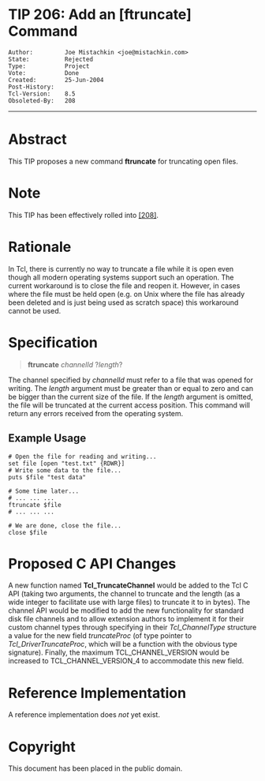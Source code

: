# TIP 206: Add an [ftruncate] Command
	Author:         Joe Mistachkin <joe@mistachkin.com>
	State:          Rejected
	Type:           Project
	Vote:           Done
	Created:        25-Jun-2004
	Post-History:   
	Tcl-Version:    8.5
	Obsoleted-By:	208
-----

# Abstract

This TIP proposes a new command **ftruncate** for truncating open
files.

# Note

This TIP has been effectively rolled into [[208]](208.md).

# Rationale

In Tcl, there is currently no way to truncate a file while it is open
even though all modern operating systems support such an operation.
The current workaround is to close the file and reopen it.  However,
in cases where the file must be held open \(e.g. on Unix where the file
has already been deleted and is just being used as scratch space\) this
workaround cannot be used.

# Specification

 > **ftruncate** _channelId_ ?_length_?

The channel specified by _channelId_ must refer to a file that was
opened for writing.  The _length_ argument must be greater than or
equal to zero and can be bigger than the current size of the file.  If
the _length_ argument is omitted, the file will be truncated at the current access position.  This command will return any errors received from the operating system.

## Example Usage

	# Open the file for reading and writing...
	set file [open "test.txt" {RDWR}]
	# Write some data to the file...
	puts $file "test data"
	
	# Some time later...
	# ... ... ...
	ftruncate $file
	# ... ... ...
	
	# We are done, close the file...
	close $file

# Proposed C API Changes

A new function named **Tcl\_TruncateChannel** would be added to the
Tcl C API \(taking two arguments, the channel to truncate and the
length \(as a wide integer to facilitate use with large files\) to
truncate it to in bytes\).  The channel API would be modified to add
the new functionality for standard disk file channels and to allow
extension authors to implement it for their custom channel types
through specifying in their _Tcl\_ChannelType_ structure a value for
the new field _truncateProc_ \(of type pointer to
_Tcl\_DriverTruncateProc_, which will be a function with the obvious
type signature\).  Finally, the maximum TCL\_CHANNEL\_VERSION would be
increased to TCL\_CHANNEL\_VERSION\_4 to accommodate this new field.

# Reference Implementation

A reference implementation does _not_ yet exist.

# Copyright

This document has been placed in the public domain.

